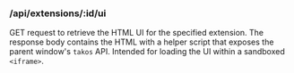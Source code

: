 ### /api/extensions/:id/ui

GET request to retrieve the HTML UI for the specified extension. The response
body contains the HTML with a helper script that exposes the parent window's
`takos` API. Intended for loading the UI within a sandboxed `<iframe>`.
